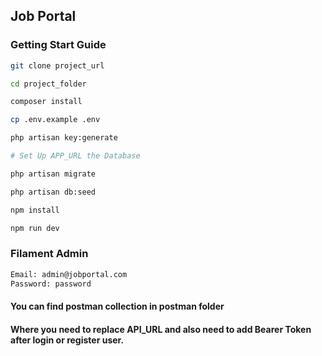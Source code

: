 ## Job Portal

### Getting Start Guide

```bash
git clone project_url

cd project_folder

composer install

cp .env.example .env

php artisan key:generate

# Set Up APP_URL the Database

php artisan migrate

php artisan db:seed

npm install

npm run dev
```

### Filament Admin
````bash
Email: admin@jobportal.com
Password: password
````

#### You can find postman collection in postman folder 

#### Where you need to replace API_URL and also need to add Bearer Token after login or register user.

